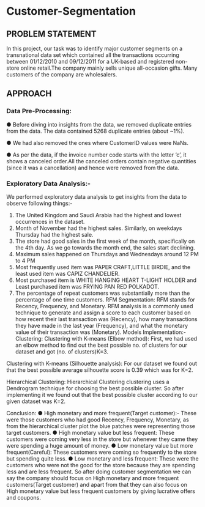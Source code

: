 # Customer-Segmentation

## PROBLEM STATEMENT

In this project, our task was to identify major customer segments on a
transnational data set which contained all the transactions occurring
between 01/12/2010 and 09/12/2011 for a UK-based and registered
non-store online retail.The company mainly sells unique all-occasion gifts.
Many customers of the company are wholesalers.

## APPROACH

### Data Pre-Processing:
● Before diving into insights from the data, we removed duplicate
entries from the data. The data contained 5268 duplicate entries (about ~1%).

● We had also removed the ones where CustomerID values were NaNs.

● As per the data, if the invoice number code starts with the letter ‘c’, it
shows a canceled order.All the canceled orders contain negative
quantities (since it was a cancellation) and hence were removed from
the data.

### Exploratory Data Analysis:-
We performed exploratory data analysis to get insights from the data to
observe following things:-
1. The United Kingdom and Saudi Arabia had the highest and lowest
occurrences in the dataset.
2. Month of November had the highest sales. Similarly, on weekdays
Thursday had the highest sale.
3. The store had good sales in the first week of the month, specifically
on the 4th day. As we go towards the month end, the sales start
declining.
4. Maximum sales happened on Thursdays and Wednesdays around 12
PM to 4 PM
5. Most frequently used item was PAPER CRAFT,LITTLE BIRDIE, and the
least used item was CAPIZ CHANDELIER.
6. Most purchased item is WHITE HANGING HEART T-LIGHT HOLDER
and Least purchased item was FRYING PAN RED POLKADOT.
7. The percentage of repeat customers was substantially more than the
percentage of one time customers.
RFM Segmentation:
RFM stands for Recency, Frequency, and Monetary. RFM analysis is a
commonly used technique to generate and assign a score to each
customer based on how recent their last transaction was (Recency), how
many transactions they have made in the last year (Frequency), and what
the monetary value of their transaction was (Monetary).
Models Implementation:-
Clustering:
Clustering with K-means (Elbow method):
First, we had used an elbow method to find out the best
possible no. of clusters for our dataset and got (no. of
clusters)K=3.

Clustering with K-means (Silhouette analysis):
For our dataset we found out that the best possible average silhouette
score is 0.39 which was for K=2.

Hierarchical Clustering:
Hierarchical Clustering clustering uses a Dendrogram technique for
choosing the best possible cluster.
So after implementing it we found out that the best possible cluster
according to our given dataset was K=2.

Conclusion:
● High monetary and more frequent(Target customer):- These
were those customers who had good Recency, Frequency,
Monetary, as from the hierarchical cluster plot the blue patches
were representing those target customers.
● High monetary value but less frequent: These customers were
coming very less in the store but whenever they came they were
spending a huge amount of money.
● Low monetary value but more frequent(Careful): These
customers were coming so frequently to the store but spending
quite less.
● Low monetary and less frequent: These were the customers
who were not the good for the store because they are spending
less and are less frequent.
So after doing customer segmentation we can say the company should
focus on High monetary and more frequent customers(Target customer)
and apart from that they can also focus on High monetary value but less
frequent customers by giving lucrative offers and coupons.
